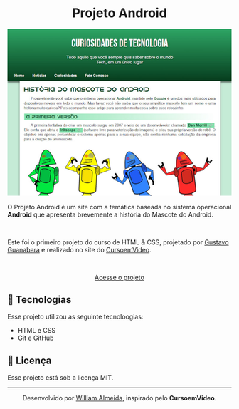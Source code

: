 <h1 align="center"> Projeto Android </h1>

<p align="center">
   <img src="./imagens/imagem-preview.jpg">
</p>

O Projeto Android é um site com a temática baseada no sistema operacional <strong>Android</strong> que apresenta brevemente a história do Mascote do Android.

<br>

Este foi o primeiro projeto do curso de HTML & CSS, projetado por <a href="https://www.instagram.com/gustavoguanabara/">Gustavo Guanabara</a> e realizado no site do <a href="https://www.cursoemvideo.com/">CursoemVideo</a>.

<br>

<p align="center"><a href="https://willalmeid.github.io/projeto-android/">Acesse o projeto</a></p>


## 🤖 Tecnologias

Esse projeto utilizou as seguinte tecnoloogias:
 - HTML e CSS
 - Git e GitHub

## 📃 Licença

Esse projeto está sob a licença MIT.

---

<p align="center">Desenvolvido por <a href="https://www.linkedin.com/in/william-almeida-74ab22302/">William Almeida</a>, inspirado pelo <strong>CursoemVideo</strong>.</p>
